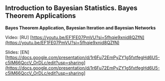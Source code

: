 ## Introduction to Bayesian Statistics. Bayes Theorem Applications

__Bayes Theorem Application, Bayesian Iteration and Bayesian Networks__

Video: [RU] [https://youtu.be/EF1FE07PmVU?si=5fhqie9xnid8QZfN](https://youtu.be/EF1FE07PmVU?si=5fhqie9xnid8QZfN)

Slides: [EN] [https://docs.google.com/presentation/d/1r6Fu72EmPyZY1g5fxtfegHd6U5-c5lM66QccV_OrDLc/edit?usp=sharing](https://docs.google.com/presentation/d/1r6Fu72EmPyZY1g5fxtfegHd6U5-c5lM66QccV_OrDLc/edit?usp=sharing]
